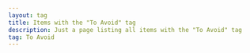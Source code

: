 ```yaml
---
layout: tag
title: Items with the "To Avoid" tag
description: Just a page listing all items with the "To Avoid" tag
tag: To Avoid
---
```

